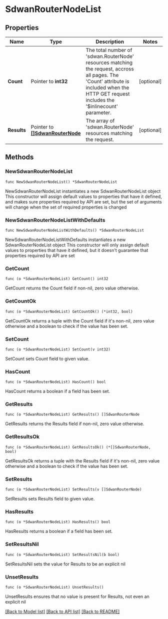 # SdwanRouterNodeList

## Properties

Name | Type | Description | Notes
------------ | ------------- | ------------- | -------------
**Count** | Pointer to **int32** | The total number of &#39;sdwan.RouterNode&#39; resources matching the request, accross all pages. The &#39;Count&#39; attribute is included when the HTTP GET request includes the &#39;$inlinecount&#39; parameter. | [optional] 
**Results** | Pointer to [**[]SdwanRouterNode**](sdwan.RouterNode.md) | The array of &#39;sdwan.RouterNode&#39; resources matching the request. | [optional] 

## Methods

### NewSdwanRouterNodeList

`func NewSdwanRouterNodeList() *SdwanRouterNodeList`

NewSdwanRouterNodeList instantiates a new SdwanRouterNodeList object
This constructor will assign default values to properties that have it defined,
and makes sure properties required by API are set, but the set of arguments
will change when the set of required properties is changed

### NewSdwanRouterNodeListWithDefaults

`func NewSdwanRouterNodeListWithDefaults() *SdwanRouterNodeList`

NewSdwanRouterNodeListWithDefaults instantiates a new SdwanRouterNodeList object
This constructor will only assign default values to properties that have it defined,
but it doesn't guarantee that properties required by API are set

### GetCount

`func (o *SdwanRouterNodeList) GetCount() int32`

GetCount returns the Count field if non-nil, zero value otherwise.

### GetCountOk

`func (o *SdwanRouterNodeList) GetCountOk() (*int32, bool)`

GetCountOk returns a tuple with the Count field if it's non-nil, zero value otherwise
and a boolean to check if the value has been set.

### SetCount

`func (o *SdwanRouterNodeList) SetCount(v int32)`

SetCount sets Count field to given value.

### HasCount

`func (o *SdwanRouterNodeList) HasCount() bool`

HasCount returns a boolean if a field has been set.

### GetResults

`func (o *SdwanRouterNodeList) GetResults() []SdwanRouterNode`

GetResults returns the Results field if non-nil, zero value otherwise.

### GetResultsOk

`func (o *SdwanRouterNodeList) GetResultsOk() (*[]SdwanRouterNode, bool)`

GetResultsOk returns a tuple with the Results field if it's non-nil, zero value otherwise
and a boolean to check if the value has been set.

### SetResults

`func (o *SdwanRouterNodeList) SetResults(v []SdwanRouterNode)`

SetResults sets Results field to given value.

### HasResults

`func (o *SdwanRouterNodeList) HasResults() bool`

HasResults returns a boolean if a field has been set.

### SetResultsNil

`func (o *SdwanRouterNodeList) SetResultsNil(b bool)`

 SetResultsNil sets the value for Results to be an explicit nil

### UnsetResults
`func (o *SdwanRouterNodeList) UnsetResults()`

UnsetResults ensures that no value is present for Results, not even an explicit nil

[[Back to Model list]](../README.md#documentation-for-models) [[Back to API list]](../README.md#documentation-for-api-endpoints) [[Back to README]](../README.md)


